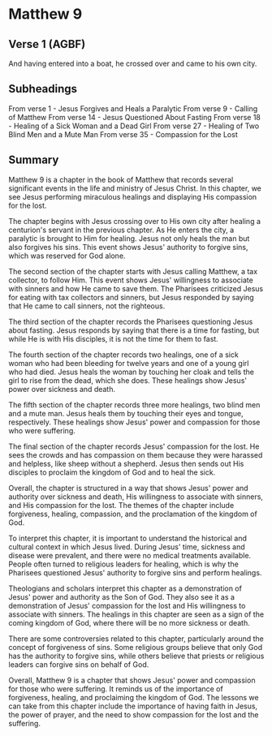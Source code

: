 # Matthew 9

## Verse 1 (AGBF)

And having entered into a boat, he crossed over and came to his own city.

## Subheadings

From verse 1 - Jesus Forgives and Heals a Paralytic
From verse 9 - Calling of Matthew
From verse 14 - Jesus Questioned About Fasting
From verse 18 - Healing of a Sick Woman and a Dead Girl
From verse 27 - Healing of Two Blind Men and a Mute Man
From verse 35 - Compassion for the Lost

## Summary

Matthew 9 is a chapter in the book of Matthew that records several significant events in the life and ministry of Jesus Christ. In this chapter, we see Jesus performing miraculous healings and displaying His compassion for the lost.

The chapter begins with Jesus crossing over to His own city after healing a centurion's servant in the previous chapter. As He enters the city, a paralytic is brought to Him for healing. Jesus not only heals the man but also forgives his sins. This event shows Jesus' authority to forgive sins, which was reserved for God alone.

The second section of the chapter starts with Jesus calling Matthew, a tax collector, to follow Him. This event shows Jesus' willingness to associate with sinners and how He came to save them. The Pharisees criticized Jesus for eating with tax collectors and sinners, but Jesus responded by saying that He came to call sinners, not the righteous.

The third section of the chapter records the Pharisees questioning Jesus about fasting. Jesus responds by saying that there is a time for fasting, but while He is with His disciples, it is not the time for them to fast.

The fourth section of the chapter records two healings, one of a sick woman who had been bleeding for twelve years and one of a young girl who had died. Jesus heals the woman by touching her cloak and tells the girl to rise from the dead, which she does. These healings show Jesus' power over sickness and death.

The fifth section of the chapter records three more healings, two blind men and a mute man. Jesus heals them by touching their eyes and tongue, respectively. These healings show Jesus' power and compassion for those who were suffering.

The final section of the chapter records Jesus' compassion for the lost. He sees the crowds and has compassion on them because they were harassed and helpless, like sheep without a shepherd. Jesus then sends out His disciples to proclaim the kingdom of God and to heal the sick.

Overall, the chapter is structured in a way that shows Jesus' power and authority over sickness and death, His willingness to associate with sinners, and His compassion for the lost. The themes of the chapter include forgiveness, healing, compassion, and the proclamation of the kingdom of God.

To interpret this chapter, it is important to understand the historical and cultural context in which Jesus lived. During Jesus' time, sickness and disease were prevalent, and there were no medical treatments available. People often turned to religious leaders for healing, which is why the Pharisees questioned Jesus' authority to forgive sins and perform healings.

Theologians and scholars interpret this chapter as a demonstration of Jesus' power and authority as the Son of God. They also see it as a demonstration of Jesus' compassion for the lost and His willingness to associate with sinners. The healings in this chapter are seen as a sign of the coming kingdom of God, where there will be no more sickness or death.

There are some controversies related to this chapter, particularly around the concept of forgiveness of sins. Some religious groups believe that only God has the authority to forgive sins, while others believe that priests or religious leaders can forgive sins on behalf of God.

Overall, Matthew 9 is a chapter that shows Jesus' power and compassion for those who were suffering. It reminds us of the importance of forgiveness, healing, and proclaiming the kingdom of God. The lessons we can take from this chapter include the importance of having faith in Jesus, the power of prayer, and the need to show compassion for the lost and the suffering.
